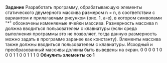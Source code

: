 **Задание**
Разработать программу, обрабатывающую элементы статического двумерного массива размером n × n, в соответствии с вариантом и прилагаемым рисунком (рис. 1, а-е), в котором символами "*" обозначены изменяемые ячейки массива. Размерность массива n должна вводиться пользователем с клавиатуры (если среда выполнения программы это не позволяет, тогда данную размерность можно задать в программе заранее как константу). Элементы массива также должны вводиться пользователем с клавиатуры. Исходный и преобразованный массивы должны быть выведены на экран.
0 0 0 0
1 0 0 0
1 1 0 0
1 1 1 0
    **Обнулить элементы со 1**
